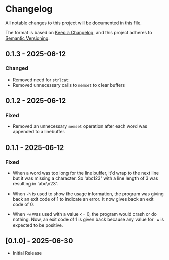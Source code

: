 # Changelog

All notable changes to this project will be documented in this file.

The format is based on [Keep a Changelog](https://keepachangelog.com/en/1.1.0/),
and this project adheres to [Semantic Versioning](https://semver.org/spec/v2.0.0.html).

## 0.1.3 - 2025-06-12

### Changed

- Removed need for `strlcat`
- Removed unnecessary calls to `memset` to clear buffers

## 0.1.2 - 2025-06-12

### Fixed

- Removed an unnecessary `memset` operation after each word was
  appended to a linebuffer.

## 0.1.1 - 2025-06-12

### Fixed

- When a word was too long for the line buffer, it'd wrap to the next line
  but it was missing a character. So 'abc123' with a line length of 3 was
  resulting in 'abc\n23'.

- When `-h` is used to show the usage information, the program was giving
  back an exit code of 1 to indicate an error. It now gives back an exit
  code of 0.

- When `-w` was used with a value <= 0, the program would crash or do nothing.
  Now, an exit code of 1 is given back because any value for `-w` is expected
  to be positive.

## [0.1.0] - 2025-06-30

- Initial Release


